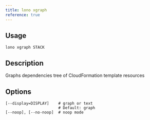 ```yaml
---
title: lono xgraph
reference: true
---
```


## Usage

    lono xgraph STACK

## Description

Graphs dependencies tree of CloudFormation template resources


## Options

```
[--display=DISPLAY]    # graph or text
                       # Default: graph
[--noop], [--no-noop]  # noop mode
```

